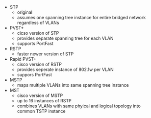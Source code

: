 - STP
	- original
	- assumes one spanning tree instance for entire bridged network regardless of VLANs
- PVST+
	- cicso version of STP
	- provides separate spanning tree for each VLAN
	- supports PortFast
- RSTP
	- faster newer version of STP
- Rapid PVST+
	- cisco version of RSTP
	- provides seperate instance of 802.1w per VLAN
	- suppors PortFast
- MSTP
	- maps multiple VLANs into same spanning tree instance
- MST
	- cisco version of MSTP
	- up to 16 instances of RSTP
	- combines VLANs with same phyical and logical topology into common TSTP instance